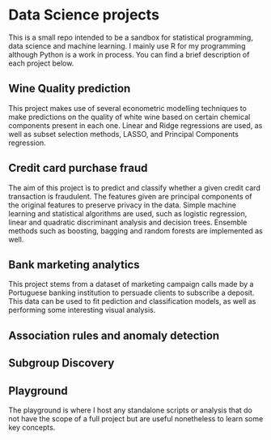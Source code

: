 # Data Science projects

This is a small repo intended to be a sandbox for statistical programming, data science and machine learning. I mainly use R for my programming although Python is a work in process. You can find a brief description of each project below.

## Wine Quality prediction

This project makes use of several econometric modelling techniques to make predictions on the quality of white wine based on certain chemical components present in each one. Linear and Ridge regressions are used, as well as subset selection methods, LASSO, and Principal Components regression.

## Credit card purchase fraud

The aim of this project is to predict and classify whether a given credit card transaction is fraudulent. The features given are principal components of the original features to preserve privacy in the data. Simple machine learning and statistical algorithms are used, such as logistic regression, linear and quadratic discriminant analysis and decision trees. Ensemble methods such as boosting, bagging and random forests are implemented as well.

## Bank marketing analytics

This project stems from a dataset of marketing campaign calls made by a Portuguese banking institution to persuade clients to subscribe a deposit. This data can be used to fit pediction and classification models, as well as performing some interesting visual analysis.

## Association rules and anomaly detection

## Subgroup Discovery

## Playground

The playground is where I host any standalone scripts or analysis that do not have the scope of a full project but are useful nonetheless to learn some key concepts.
